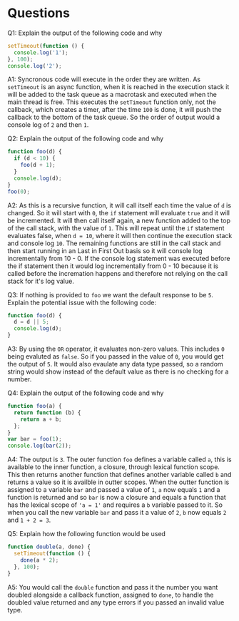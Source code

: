# Questions

Q1: Explain the output of the following code and why

```js
setTimeout(function () {
  console.log('1');
}, 100);
console.log('2');
```

A1: Syncronous code will execute in the order they are written. As `setTimeout` is an async function, when it is reached in the execution stack it will be added to the task queue as a macrotask and executed when the main thread is free. This executes the `setTimeout` function only, not the callback, which creates a timer, after the time `100` is done, it will push the callback to the bottom of the task queue. So the order of output would a console log of `2` and then `1`.

Q2: Explain the output of the following code and why

```js
function foo(d) {
  if (d < 10) {
    foo(d + 1);
  }
  console.log(d);
}
foo(0);
```

A2: As this is a recursive function, it will call itself each time the value of `d` is changed. So it will start with `0`, the `if` statement will evaluate `true` and it will be incremented. It will then call itself again, a new function added to the top of the call stack, with the value of `1`. This will repeat until the `if` statement evaluates false, when `d = 10`, where it will then continue the execution stack and console log `10`. The remaining functions are still in the call stack and then start running in an Last in First Out basis so it will console log incrementally from 10 - 0. If the console log statement was executed before the if statement then it would log incrementally from 0 - 10 because it is called before the incremation happens and therefore not relying on the call stack for it's log value.

Q3: If nothing is provided to `foo` we want the default response to be `5`. Explain the potential issue with the following code:

```js
function foo(d) {
  d = d || 5;
  console.log(d);
}
```

A3: By using the `OR` operator, it evaluates non-zero values. This includes `0` being evaluted as `false`. So if you passed in the value of `0`, you would get the output of `5`. It would also evaulate any data type passed, so a random string would show instead of the default value as there is no checking for a number.

Q4: Explain the output of the following code and why

```js
function foo(a) {
  return function (b) {
    return a + b;
  };
}
var bar = foo(1);
console.log(bar(2));
```

A4: The output is `3`. The outer function `foo` defines a variable called `a`, this is available to the inner function, a closure, through lexical function scope. This then returns another function that defines another variable called `b` and returns a value so it is availble in outter scopes. When the outter function is assigned to a variable `bar` and passed a value of `1`, `a` now equals `1` and a function is returned and so `bar` is now a closure and equals a function that has the lexical scope of `'a = 1'` and requires a `b` variable passed to it. So when you call the new variable `bar` and pass it a value of `2`, `b` now equals `2` and `1 + 2 = 3`.

Q5: Explain how the following function would be used

```js
function double(a, done) {
  setTimeout(function () {
    done(a * 2);
  }, 100);
}
```

A5: You would call the `double` function and pass it the number you want doubled alongside a callback function, assigned to `done`, to handle the doubled value returned and any type errors if you passed an invalid value type.
